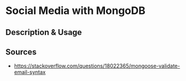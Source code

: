 # Social Media with MongoDB

## Description & Usage

## Sources
- https://stackoverflow.com/questions/18022365/mongoose-validate-email-syntax